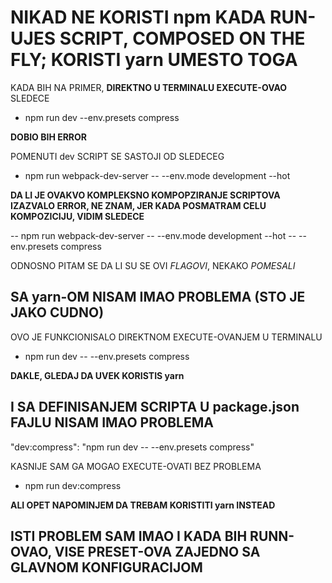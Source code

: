 # NIKAD NE KORISTI npm KADA RUN-UJES SCRIPT, COMPOSED ON THE FLY; KORISTI yarn UMESTO TOGA

KADA BIH NA PRIMER, **DIREKTNO U TERMINALU EXECUTE-OVAO** SLEDECE

- npm run dev --env.presets compress

**DOBIO BIH ERROR**

POMENUTI dev SCRIPT SE SASTOJI OD SLEDECEG

- npm run webpack-dev-server -- --env.mode development --hot

**DA LI JE OVAKVO KOMPLEKSNO KOMPOPZIRANJE SCRIPTOVA IZAZVALO ERROR, NE ZNAM, JER KADA POSMATRAM CELU KOMPOZICIJU, VIDIM SLEDECE**

-- npm run webpack-dev-server -- --env.mode development --hot -- --env.presets compress

ODNOSNO PITAM SE DA LI SU SE OVI *FLAGOVI*, NEKAKO *POMESALI*

## SA yarn-OM NISAM IMAO PROBLEMA (STO JE JAKO CUDNO)

OVO JE FUNKCIONISALO DIREKTNOM EXECUTE-OVANJEM U TERMINALU

- npm run dev -- --env.presets compress

**DAKLE, GLEDAJ DA UVEK KORISTIS yarn**

## I SA DEFINISANJEM SCRIPTA U package.json FAJLU NISAM IMAO PROBLEMA

"dev:compress": "npm run dev -- --env.presets compress"

KASNIJE SAM GA MOGAO EXECUTE-OVATI BEZ PROBLEMA

- npm run dev:compress

**ALI OPET NAPOMINJEM DA TREBAM KORISTITI yarn INSTEAD**

## ISTI PROBLEM SAM IMAO I KADA BIH RUNN-OVAO, VISE PRESET-OVA ZAJEDNO SA GLAVNOM KONFIGURACIJOM